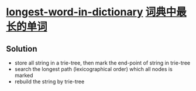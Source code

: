 # [longest-word-in-dictionary](https://leetcode.com/problems/longest-word-in-dictionary) [词典中最长的单词](https://leetcode-cn.com/problems/longest-word-in-dictionary)

## Solution
* store all string in a trie-tree, then mark the end-point of string in trie-tree
* search the longest path (lexicographical order) which all nodes is marked
* rebuild the string by trie-tree
